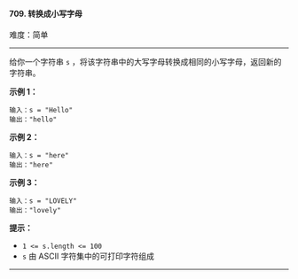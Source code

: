 #### 709. 转换成小写字母

难度：简单

---

给你一个字符串 `s` ，将该字符串中的大写字母转换成相同的小写字母，返回新的字符串。

**示例 1：**

```
输入：s = "Hello"
输出："hello"
```

**示例 2：**

```
输入：s = "here"
输出："here"
```

**示例 3：**

```
输入：s = "LOVELY"
输出："lovely"
```

**提示：**

* `1 <= s.length <= 100`
* `s` 由 ASCII 字符集中的可打印字符组成

---

```C++
```
